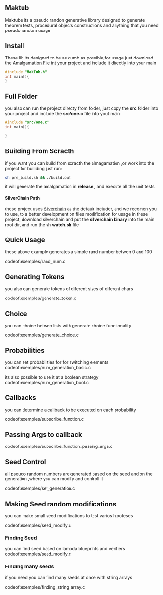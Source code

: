 
## Maktub
Maktube its a pseudo randon generative library designed to generate
theorem tests, procedural objects constructions and anything that you need
pseudo random usage

## Install
These lib its designed to be as dumb as possible,for usage just download the
[Amalgamation File](aa) int your project and include it directly into your main

```c
#include "MakTub.h"
int main(){
}
```


## Full Folder
you also can run the project directy from folder, just copy the **src** folder into
your project and include the **src/one.c** file into yout main
```c
#include "src/one.c"
int main(){

}

```
## Building From Scracth
if you want you can build from scracth the almagamation ,or work into the project
for builiding just run:
```sh
sh pre_build.sh && ./build.out
```
it will generate the amalgamation in **release** , and execute all the unit tests

#### SilverChain Path
these project uses [Silverchain](https://github.com/OUIsolutions/SilverChain) as
the default includer, and we recomen you to use, to a better development on files modification
for usage in these project, download silverchain and put the **silverchain binary**
into the main root dir, and run the sh **watch.sh** file


## Quick Usage
these above example generates a simple rand number betwen  0 and 100

codeof:exemples/rand_num.c

## Generating Tokens
you also can generate tokens of diferent sizes of diferent chars

codeof:exemples/generate_token.c

## Choice
you can choice betwen lists with generate choice functionality

codeof:exemples/generate_choice.c


## Probabilities
you can set probabilities for for switching elements
codeof:exemples/num_generation_basic.c

its also possible to use it at a boolean strategy
codeof:exemples/num_generation_bool.c

## Callbacks
you can determine a callback to be executed on each probability

codeof:exemples/subscribe_function.c

## Passing Args to callback
codeof:exemples/subscribe_function_passing_args.c


## Seed Control
all pseudo random numbers are generated based on the seed and on the
generation ,where you can modify and controll it

codeof:exemples/set_generation.c

## Making Seed random modifications
you can make small seed modifications to test varios hipoteses

codeof:exemples/seed_modify.c

### Finding Seed
you can find seed based on lambda blueprints and verifiers
codeof:exemples/seed_modify.c

### Finding many seeds
if you need you can find many seeds at once with string arrays


codeof:exemples/finding_string_array.c
